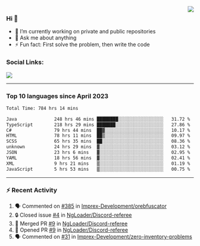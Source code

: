 <!--
<a href="https://wuffy.eu">
  <img align="right" src="https://github.com/ngloader/ngloader/blob/devcard/devcard.png" height="410" width="300" alt="NgLoader's Dev Card"/>
</a>
-->

<a href="https://wuffy.eu">
  <img align="right" src="https://github-readme-stats.vercel.app/api?username=ngloader&count_private=true&include_all_commits=true&show_icons=true&hide_rank=true&theme=dracula" />
</a>

### Hi 👋
- 🔭 I’m currently working on private and public repositories
- 💬 Ask me about anything
- ⚡ Fun fact: First solve the problem, then write the code

### Social Links:
<a href="https://discord.gg/jUtRU5Q">
  <img src="https://dcbadge.limes.pink/api/shield/128286216708685824?style=flat&theme=clean&compact=true" />
</a>

<!--
---

<div>
  <img src="https://github-readme-stats.vercel.app/api/wakatime?username=NgLoader&api_domain=wakapi.wuffy.dev&bg_color=282a36&title_color=ff6e96&icon_color=2F855A&text_color=ffffff&custom_title=Week%20Stats&layout=compact" />
</div>

---

<div>
  <img height="170" align="left" src="https://github-readme-stats.vercel.app/api?username=ngloader&count_private=true&include_all_commits=true&show_icons=true&theme=dracula" />
  <img src="https://github-readme-stats.vercel.app/api/top-langs/?username=ngloader&layout=compact&theme=dracula" />
</div>

---

<a href="https://github.com/ryo-ma/github-profile-trophy">
  <img width=800 src="https://github-profile-trophy.vercel.app/?username=ngloader&column=8&theme=dracula&no-frame=true"/>
</a>
-->

---

### Top 10 languages since April 2023

<!--START_SECTION:waka-->

```txt
Total Time: 784 hrs 14 mins

Java              248 hrs 46 mins ████████░░░░░░░░░░░░░░░░░   31.72 %
TypeScript        218 hrs 29 mins ███████░░░░░░░░░░░░░░░░░░   27.86 %
C#                79 hrs 44 mins  ██▓░░░░░░░░░░░░░░░░░░░░░░   10.17 %
HTML              78 hrs 11 mins  ██▒░░░░░░░░░░░░░░░░░░░░░░   09.97 %
SCSS              65 hrs 35 mins  ██░░░░░░░░░░░░░░░░░░░░░░░   08.36 %
unknown           24 hrs 29 mins  ▓░░░░░░░░░░░░░░░░░░░░░░░░   03.12 %
JSON              23 hrs 6 mins   ▓░░░░░░░░░░░░░░░░░░░░░░░░   02.95 %
YAML              18 hrs 56 mins  ▓░░░░░░░░░░░░░░░░░░░░░░░░   02.41 %
XML               9 hrs 21 mins   ▒░░░░░░░░░░░░░░░░░░░░░░░░   01.19 %
JavaScript        5 hrs 53 mins   ▒░░░░░░░░░░░░░░░░░░░░░░░░   00.75 %
```

<!--END_SECTION:waka-->

---

### :zap: Recent Activity
<!--START_SECTION:activity-->
1. 🗣 Commented on [#385](https://github.com/Imprex-Development/orebfuscator/issues/385#issuecomment-2250248088) in [Imprex-Development/orebfuscator](https://github.com/Imprex-Development/orebfuscator)
2. 🔒 Closed issue [#4](https://github.com/NgLoader/Discord-referee/issues/4) in [NgLoader/Discord-referee](https://github.com/NgLoader/Discord-referee)
3. 🎉 Merged PR [#9](https://github.com/NgLoader/Discord-referee/pull/9) in [NgLoader/Discord-referee](https://github.com/NgLoader/Discord-referee)
4. 💪 Opened PR [#9](https://github.com/NgLoader/Discord-referee/pull/9) in [NgLoader/Discord-referee](https://github.com/NgLoader/Discord-referee)
5. 🗣 Commented on [#31](https://github.com/Imprex-Development/zero-inventory-problems/issues/31#issuecomment-2241813446) in [Imprex-Development/zero-inventory-problems](https://github.com/Imprex-Development/zero-inventory-problems)
<!--END_SECTION:activity-->
